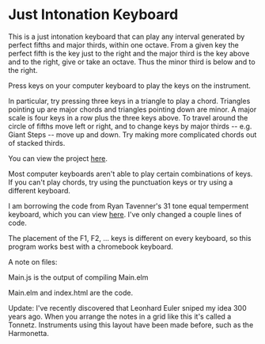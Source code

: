 # Just Intonation Keyboard

This is a just intonation keyboard that can play any interval generated by perfect fifths and major thirds, within one octave. From a given key the perfect fifth is the key just to the right and the major third is the key above and to the right, give or take an octave. Thus the minor third is below and to the right.

Press keys on your computer keyboard to play the keys on the instrument.

In particular, try pressing three keys in a triangle to play a chord. Triangles pointing up are major chords and triangles pointing down are minor. A major scale is four keys in a row plus the three keys above. To travel around the circle of fifths move left or right, and to change keys by major thirds -- e.g. Giant Steps -- move up and down. Try making more complicated chords out of stacked thirds.

You can view the project [here](http://htmlpreview.github.io/?https://github.com/akriegman/Hentriacontaphone/master/index.html).

Most computer keyboards aren't able to play certain combinations of keys. If you can't play chords, try using the punctuation keys or try using a different keyboard.

I am borrowing the code from Ryan Tavenner's 31 tone equal temperment keyboard, which you can view [here](http://htmlpreview.github.com/?https://github.com/rtavenner/Hentriacontaphone/master/index.html). I've only changed a couple lines of code.

The placement of the F1, F2, ... keys is different on every keyboard, so this program works best with a chromebook keyboard.

A note on files:

Main.js is the output of compiling Main.elm

Main.elm and index.html are the code.

Update: I've recently discovered that Leonhard Euler sniped my idea 300 years ago. When you arrange the notes in a grid like this it's called a Tonnetz. Instruments using this layout have been made before, such as the Harmonetta.
